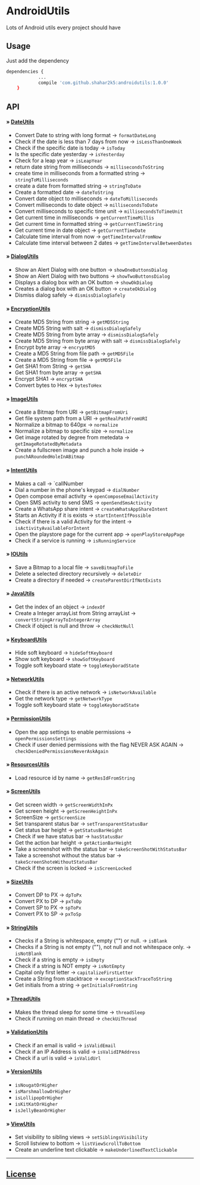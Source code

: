 # AndroidUtils
Lots of Android utils every project should have

## Usage

Just add the dependency

``` bash
dependencies {
            ...
	        compile 'com.github.shahar2k5:androidutils:1.0.0'
	}

```
## API

#### » [DateUtils](androidutils/src/main/java/com/bytesizebit/androidutils/DateUtils.java)

+ Convert Date to string with long format -> `formatDateLong`
+ Check if the date is less than 7 days from now -> `isLessThanOneWeek`
+ Check if the specific date is today -> `isToday`
+ Is the specific date yesterday -> `isYesterday`
+ Check for a leap year -> `isLeapYear`
+ return date string from milliseconds -> `millisecondsToString`
+ create time in milliseconds from a formatted string -> `stringToMilliseconds`
+ create a date from formatted string -> `stringToDate`
+ Create a formatted date -> `dateToString`
+ Convert date object to milliseconds -> `dateToMilliseconds`
+ Convert milliseconds to date object -> `millisecondsToDate`
+ Convert milliseconds to specific time unit -> `millisecondsToTimeUnit`
+ Get current time in milliseconds -> `getCurrentTimeMillis`
+ Get current time in formatted string -> `getCurrentTimeString`
+ Get current time in date object -> `getCurrentTimeDate`
+ Calculate time interval from now -> `getTimeIntervalFromNow`
+ Calculate time interval between 2 dates -> `getTimeIntervalBetweenDates`

#### » [DialogUtils](androidutils/src/main/java/com/bytesizebit/androidutils/DialogUtils.java)

+ Show an Alert Dialog with one button -> `showOneButtonsDialog`
+ Show an Alert Dialog with two buttons -> `showTwoButtonsDialog`
+ Displays a dialog box with an OK button -> `showOkDialog`
+ Creates a dialog box with an OK button -> `createOkDialog`
+ Dismiss dialog safely -> `dismissDialogSafely`

#### » [EncryptionUtils](androidutils/src/main/java/com/bytesizebit/androidutils/EncryptionUtils.java)

+ Create MD5 String from string -> `getMD5String`
+ Create MD5 String with salt -> `dismissDialogSafely`
+ Create MD5 String from byte array -> `dismissDialogSafely`
+ Create MD5 String from byte array with salt -> `dismissDialogSafely`
+ Encrypt byte array -> `encryptMD5`
+ Create a MD5 String from file path -> `getMD5File`
+ Create a MD5 String from file -> `getMD5File`
+ Get SHA1 from String -> `getSHA`
+ Get SHA1 from byte array -> `getSHA`
+ Encrypt SHA1 -> `encryptSHA`
+ Convert bytes to Hex -> `bytesToHex`

#### » [ImageUtils](androidutils/src/main/java/com/bytesizebit/androidutils/ImageUtils.java)

+ Create a Bitmap from URI -> `getBitmapFromUri`
+ Get file system path from a URI -> `getRealPathFromURI`
+ Normalize a bitmap to 640px -> `normalize`
+ Normalize a bitmap to specific size -> `normalize`
+ Get image rotated by degree from metedata -> `getImageRotatedByMetadata`
+ Create a fullscreen image and punch a hole inside -> `punchARoundedHoleInABitmap`

#### » [IntentUtils](androidutils/src/main/java/com/bytesizebit/androidutils/IntentUtils.java)

+ Makes a call -> `callNumber
+ Dial a number in the phone's keypad -> `dialNumber`
+ Open compose email activity -> `openComposeEmailActivity`
+ Open SMS activity to send SMS -> `openSendSmsActivity`
+ Create a WhatsApp share intent -> `createWhatsAppShareIntent`
+ Starts an Activity if it is exists -> `startIntentIfPossible`
+ Check if there is a valid Activity for the intent -> `isActivityAvailableForIntent`
+ Open the playstore page for the current app -> `openPlayStoreAppPage`
+ Check if a service is running -> `isRunningService`

#### » [IOUtils](androidutils/src/main/java/com/bytesizebit/androidutils/IOUtils.java)

+ Save a Bitmap to a local file -> `saveBitmapToFile`
+ Delete a selected directory recursively -> `deleteDir`
+ Create a directory if needed -> `createParentDirIfNotExists`

#### » [JavaUtils](androidutils/src/main/java/com/bytesizebit/androidutils/JavaUtils.java)

+ Get the index of an object -> `indexOf`
+ Create a Integer arrayList from String arrayList -> `convertStringArrayToIntegerArray`
+ Check if object is null and throw -> `checkNotNull`

#### » [KeyboardUtils](androidutils/src/main/java/com/bytesizebit/androidutils/KeyboardUtils.java)

+ Hide soft keyboard -> `hideSoftKeyboard`
+ Show soft keyboard -> `showSoftKeyboard`
+ Toggle soft keyboard state -> `toggleKeyboradState`

#### » [NetworkUtils](androidutils/src/main/java/com/bytesizebit/androidutils/DateUtils.java)

+ Check if there is an active network -> `isNetworkAvailable`
+ Get the network type -> `getNetworkType`
+ Toggle soft keyboard state -> `toggleKeyboradState`

#### » [PermissionUtils](androidutils/src/main/java/com/bytesizebit/androidutils/PermissionUtils.java)

+ Open the app settings to enable permissions -> `openPermissionsSettings`
+ Check if user denied permissions with the flag NEVER ASK AGAIN -> `checkDeniedPermissionsNeverAskAgain`

#### » [ResourcesUtils](androidutils/src/main/java/com/bytesizebit/androidutils/ResourcesUtils.java)

+ Load resource id by name -> `getResIdFromString`

#### » [ScreenUtils](androidutils/src/main/java/com/bytesizebit/androidutils/ScreenUtils.java)

+ Get screen width -> `getScreenWidthInPx`
+ Get screen height -> `getScreenHeightInPx`
+ ScreenSize -> `getScreenSize`
+ Set transparent status bar -> `setTransparentStatusBar`
+ Get status bar height -> `getStatusBarHeight`
+ Check if we have status bar -> `hasStatusBar`
+ Get the action bar height -> `getActionBarHeight`
+ Take a screenshot with the status bar -> `takeScreenShotWithStatusBar`
+ Take a screenshot without the status bar -> `takeScreenShoteWithoutStatusBar`
+ Check if the screen is locked -> `isScreenLocked`

#### » [SizeUtils](androidutils/src/main/java/com/bytesizebit/androidutils/SizeUtils.java)

+ Convert DP to PX -> `dpToPx`
+ Convert PX to DP -> `pxToDp`
+ Convert SP to PX -> `spToPx`
+ Convert PX to SP -> `pxToSp`

#### » [StringUtils](androidutils/src/main/java/com/bytesizebit/androidutils/StringUtils.java)

+ Checks if a String is whitespace, empty ("") or null. -> `isBlank`
+ Checks if a String is not empty (""), not null and not whitespace only. -> `isNotBlank`
+ Check if a string is empty -> `isEmpty`
+ Check if a string is NOT empty -> `isNotEmpty`
+ Capital only first letter -> `capitalizeFirstLetter`
+ Create a String from stacktrace -> `exceptionStackTraceToString`
+ Get initials from a string -> `getInitialsFromString`

#### » [ThreadUtils](androidutils/src/main/java/com/bytesizebit/androidutils/ThreadUtils.java)

+ Makes the thread sleep for some time -> `threadSleep`
+ Check if running on main thread -> `checkUiThread`

#### » [ValidationUtils](androidutils/src/main/java/com/bytesizebit/androidutils/ValidationUtils.java)

+ Check if an email is valid -> `isValidEmail`
+ Check if an IP Address is valid -> `isValidIPAddress`
+ Check if a url is valid -> `isValidUrl`

#### » [VersionUtils](androidutils/src/main/java/com/bytesizebit/androidutils/VersionUtils.java)

+ `isNougatOrHigher`
+ `isMarshmallowOrHigher`
+ `isLollipopOrHigher`
+ `isKitKatOrHigher`
+ `isJellyBeanOrHigher`

#### » [ViewUtils](androidutils/src/main/java/com/bytesizebit/androidutils/ViewUtils.java)

+ Set visibility to sibling views -> `setSiblingsVisibility`
+ Scroll listview to bottom -> `listViewScrollToBottom`
+ Create an underline text clickable -> `makeUnderlinedTextClickable`

---

## [License](LICENSE)